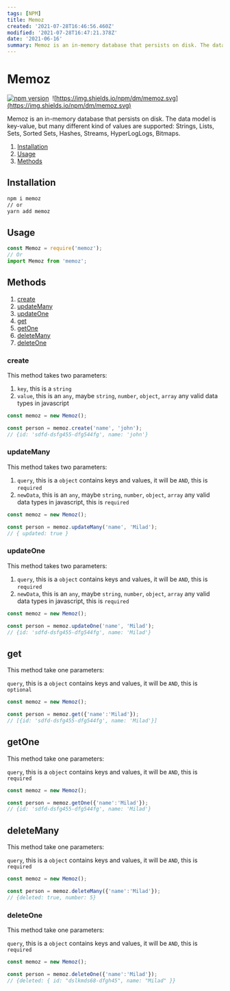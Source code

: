```yaml
---
tags: [NPM]
title: Memoz
created: '2021-07-28T16:46:56.460Z'
modified: '2021-07-28T16:47:21.378Z'
date: '2021-06-16'
summary: Memoz is an in-memory database that persists on disk. The data model is key-value, but many different kind of values are supported, Strings, Lists, Sets, Sorted Sets, Hashes, Streams, HyperLogLogs, Bitmaps. 
---
```


# Memoz

[![npm version](https://badge.fury.io/js/memoz.svg)](https://badge.fury.io/js/memoz)&nbsp;
![https://img.shields.io/npm/dm/memoz.svg](https://img.shields.io/npm/dm/memoz.svg)


Memoz is an in-memory database that persists on disk. The data model is key-value, but many different kind of values are supported: Strings, Lists, Sets, Sorted Sets, Hashes, Streams, HyperLogLogs, Bitmaps. 

1. [Installation](#installation)
2. [Usage](#usage)
3. [Methods](#methods)
## Installation

```bash
npm i memoz
// or
yarn add memoz
```

## Usage

```js
const Memoz = require('memoz');
// Or
import Memoz from 'memoz';

```

## Methods

1. [create](#create)
2. [updateMany](#updatemany)
3. [updateOne](#updateone)
4. [get](#get)
5. [getOne](#getone)
6. [deleteMany](#deletemany)
6. [deleteOne](#deleteone)


### create

This method takes two parameters:

1. `key`, this is a `string`
2. `value`,  this is an `any`, maybe `string`, `number`, `object`, `array` any valid data types in javascript

```js
const memoz = new Memoz();

const person = memoz.create('name', 'john');
// {id: 'sdfd-dsfg455-dfg544fg', name: 'john'}
```

### updateMany

This method takes two parameters:

1. `query`, this is a `object` contains keys and values, it will be `AND`, this is `required`
2. `newData`,  this is an `any`, maybe `string`, `number`, `object`, `array` any valid data types in javascript, this is `required`

```js
const memoz = new Memoz();

const person = memoz.updateMany('name', 'Milad');
// { updated: true }
```

### updateOne

This method takes two parameters:

1. `query`, this is a `object` contains keys and values, it will be `AND`, this is `required`
2. `newData`,  this is an `any`, maybe `string`, `number`, `object`, `array` any valid data types in javascript, this is `required`

```js
const memoz = new Memoz();

const person = memoz.updateOne('name', 'Milad');
// {id: 'sdfd-dsfg455-dfg544fg', name: 'Milad'}
```

## get

This method take one parameters:

`query`, this is a `object` contains keys and values, it will be `AND`, this is `optional`

```js
const memoz = new Memoz();

const person = memoz.get({'name':'Milad'});
// [{id: 'sdfd-dsfg455-dfg544fg', name: 'Milad'}]
```

## getOne

This method take one parameters:

`query`, this is a `object` contains keys and values, it will be `AND`, this is `required`

```js
const memoz = new Memoz();

const person = memoz.getOne({'name':'Milad'});
// {id: 'sdfd-dsfg455-dfg544fg', name: 'Milad'}
```

## deleteMany

This method take one parameters:

`query`, this is a `object` contains keys and values, it will be `AND`, this is `required`

```js
const memoz = new Memoz();

const person = memoz.deleteMany({'name':'Milad'});
// {deleted: true, number: 5}
```

### deleteOne

This method take one parameters:

`query`, this is a `object` contains keys and values, it will be `AND`, this is `required`

```js
const memoz = new Memoz();

const person = memoz.deleteOne({'name':'Milad'});
// {deleted: { id: "dslkmds68-dfgh45", name: "Milad" }}
```